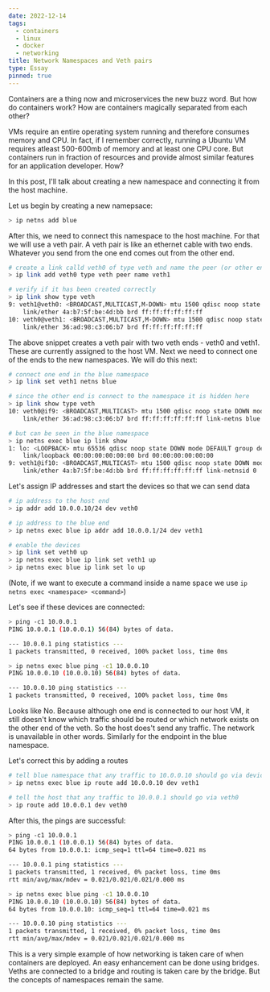 ```yaml
---
date: 2022-12-14
tags:
  - containers
  - linux
  - docker
  - networking
title: Network Namespaces and Veth pairs
type: Essay
pinned: true
---
```


Containers are a thing now and microservices the new buzz word. But how do containers work? How are containers magically
separated from each other?

VMs require an entire operating system running and therefore consumes memory and CPU. In fact, if I remember correctly,
running a Ubuntu VM requires atleast 500-600mb of memory and at least one CPU core. But containers run in fraction of
resources and provide almost similar features for an application developer. How?

In this post, I'll talk about creating a new namespace and connecting it from the host machine.

Let us begin by creating a new namepsace:

```bash
> ip netns add blue
```

After this, we need to connect this namespace to the host machine. For that we
will use a veth pair. A veth pair is like an ethernet cable with two ends. Whatever
you send from the one end comes out from the other end.

```bash
# create a link calld veth0 of type veth and name the peer (or other end) as veth1
> ip link add veth0 type veth peer name veth1

# verify if it has been created correctly
> ip link show type veth
9: veth1@veth0: <BROADCAST,MULTICAST,M-DOWN> mtu 1500 qdisc noop state DOWN mode DEFAULT group default qlen 1000
    link/ether 4a:b7:5f:be:4d:bb brd ff:ff:ff:ff:ff:ff
10: veth0@veth1: <BROADCAST,MULTICAST,M-DOWN> mtu 1500 qdisc noop state DOWN mode DEFAULT group default qlen 1000
    link/ether 36:ad:98:c3:06:b7 brd ff:ff:ff:ff:ff:ff
```

The above snippet creates a veth pair with two veth ends - veth0 and veth1.
These are currently assigned to the host VM. Next we need to connect one of the
ends to the new namespaces. We will do this next:

```bash
# connect one end in the blue namespace
> ip link set veth1 netns blue

# since the other end is connect to the namespace it is hidden here
> ip link show type veth
10: veth0@if9: <BROADCAST,MULTICAST> mtu 1500 qdisc noop state DOWN mode DEFAULT group default qlen 1000
    link/ether 36:ad:98:c3:06:b7 brd ff:ff:ff:ff:ff:ff link-netns blue

# but can be seen in the blue namespace
> ip netns exec blue ip link show
1: lo: <LOOPBACK> mtu 65536 qdisc noop state DOWN mode DEFAULT group default qlen 1000
    link/loopback 00:00:00:00:00:00 brd 00:00:00:00:00:00
9: veth1@if10: <BROADCAST,MULTICAST> mtu 1500 qdisc noop state DOWN mode DEFAULT group default qlen 1000
    link/ether 4a:b7:5f:be:4d:bb brd ff:ff:ff:ff:ff:ff link-netnsid 0
```

Let's assign IP addresses and start the devices so that we can send data

```bash
# ip address to the host end
> ip addr add 10.0.0.10/24 dev veth0

# ip address to the blue end
> ip netns exec blue ip addr add 10.0.0.1/24 dev veth1

# enable the devices
> ip link set veth0 up
> ip netns exec blue ip link set veth1 up
> ip netns exec blue ip link set lo up
```

(Note, if we want to execute a command inside a name space we use `ip netns exec <namespace> <command>`)

Let's see if these devices are connected:

```bash
> ping -c1 10.0.0.1
PING 10.0.0.1 (10.0.0.1) 56(84) bytes of data.

--- 10.0.0.1 ping statistics ---
1 packets transmitted, 0 received, 100% packet loss, time 0ms

> ip netns exec blue ping -c1 10.0.0.10
PING 10.0.0.10 (10.0.0.10) 56(84) bytes of data.

--- 10.0.0.10 ping statistics ---
1 packets transmitted, 0 received, 100% packet loss, time 0ms
```

Looks like No. Because although one end is connected to our host VM, it still
doesn't know which traffic should be routed or which network exists on the other
end of the veth. So the host does't send any traffic. The network is unavailable
in other words. Similarly for the endpoint in the blue namespace.

Let's correct this by adding a routes

```bash
# tell blue namespace that any traffic to 10.0.0.10 should go via device veth1
> ip netns exec blue ip route add 10.0.0.10 dev veth1

# tell the host that any traffic to 10.0.0.1 should go via veth0
> ip route add 10.0.0.1 dev veth0
```

After this, the pings are successful:

```bash
> ping -c1 10.0.0.1
PING 10.0.0.1 (10.0.0.1) 56(84) bytes of data.
64 bytes from 10.0.0.1: icmp_seq=1 ttl=64 time=0.021 ms

--- 10.0.0.1 ping statistics ---
1 packets transmitted, 1 received, 0% packet loss, time 0ms
rtt min/avg/max/mdev = 0.021/0.021/0.021/0.000 ms

> ip netns exec blue ping -c1 10.0.0.10
PING 10.0.0.10 (10.0.0.10) 56(84) bytes of data.
64 bytes from 10.0.0.10: icmp_seq=1 ttl=64 time=0.021 ms

--- 10.0.0.10 ping statistics ---
1 packets transmitted, 1 received, 0% packet loss, time 0ms
rtt min/avg/max/mdev = 0.021/0.021/0.021/0.000 ms
```

This is a very simple example of how networking is taken care of when containers
are deployed. An easy enhancement can be done using bridges. Veths are connected to a bridge and routing is taken care by the bridge. But the concepts of namespaces
remain the same.
